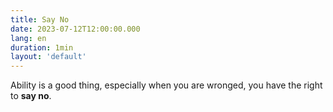 ```yaml
---
title: Say No
date: 2023-07-12T12:00:00.000
lang: en
duration: 1min
layout: 'default'
---
```


Ability is a good thing, especially when you are wronged, you have the right to **say no**.

